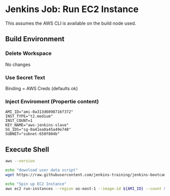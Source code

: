 # Jenkins Job: Run EC2 Instance

This assumes the AWS CLI is available on the build node used.

## Build Environment

### Delete Workspace

No changes

### Use Secret Text

Binding = AWS Creds (defaults ok)

### Inject Enviroment (Propertie content)

```
AMI_ID="ami-0a313d6098716f372"
INST_TYPE="t2.medium"
INST_COUNT=1
KEY_NAME="aws-jenkins-slave"
SG_IDS="sg-0a41ea8a45a49e748"
SUBNET="subnet-650f804b"
```

## Execute Shell

```bash
aws --version

echo "download user data script"
wget https://raw.githubusercontent.com/jenkins-training/jenkins-bootcamp-course/master/aws/ec2/spot/jenkins-slave-setup.sh

echo "Spin up EC2 Instance"
aws ec2 run-instances --region us-east-1 --image-id ${AMI_ID} --count ${INST_COUNT} --instance-type ${INST_TYPE} --key-name ${KEY_NAME} --security-group-ids ${SG_IDS} --subnet-id ${SUBNET} --user-data file://jenkins-slave-setup.sh
```
